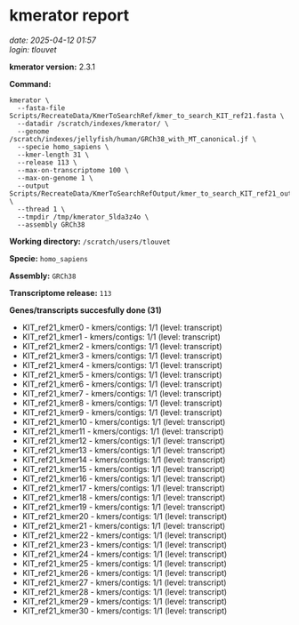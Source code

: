 # kmerator report
*date: 2025-04-12 01:57*  
*login: tlouvet*

**kmerator version:** 2.3.1

**Command:**

```
kmerator \
  --fasta-file Scripts/RecreateData/KmerToSearchRef/kmer_to_search_KIT_ref21.fasta \
  --datadir /scratch/indexes/kmerator/ \
  --genome /scratch/indexes/jellyfish/human/GRCh38_with_MT_canonical.jf \
  --specie homo_sapiens \
  --kmer-length 31 \
  --release 113 \
  --max-on-transcriptome 100 \
  --max-on-genome 1 \
  --output Scripts/RecreateData/KmerToSearchRefOutput/kmer_to_search_KIT_ref21_output \
  --thread 1 \
  --tmpdir /tmp/kmerator_5lda3z4o \
  --assembly GRCh38
```

**Working directory:** `/scratch/users/tlouvet`

**Specie:** `homo_sapiens`

**Assembly:** `GRCh38`

**Transcriptome release:** `113`

**Genes/transcripts succesfully done (31)**

- KIT_ref21_kmer0 - kmers/contigs: 1/1 (level: transcript)
- KIT_ref21_kmer1 - kmers/contigs: 1/1 (level: transcript)
- KIT_ref21_kmer2 - kmers/contigs: 1/1 (level: transcript)
- KIT_ref21_kmer3 - kmers/contigs: 1/1 (level: transcript)
- KIT_ref21_kmer4 - kmers/contigs: 1/1 (level: transcript)
- KIT_ref21_kmer5 - kmers/contigs: 1/1 (level: transcript)
- KIT_ref21_kmer6 - kmers/contigs: 1/1 (level: transcript)
- KIT_ref21_kmer7 - kmers/contigs: 1/1 (level: transcript)
- KIT_ref21_kmer8 - kmers/contigs: 1/1 (level: transcript)
- KIT_ref21_kmer9 - kmers/contigs: 1/1 (level: transcript)
- KIT_ref21_kmer10 - kmers/contigs: 1/1 (level: transcript)
- KIT_ref21_kmer11 - kmers/contigs: 1/1 (level: transcript)
- KIT_ref21_kmer12 - kmers/contigs: 1/1 (level: transcript)
- KIT_ref21_kmer13 - kmers/contigs: 1/1 (level: transcript)
- KIT_ref21_kmer14 - kmers/contigs: 1/1 (level: transcript)
- KIT_ref21_kmer15 - kmers/contigs: 1/1 (level: transcript)
- KIT_ref21_kmer16 - kmers/contigs: 1/1 (level: transcript)
- KIT_ref21_kmer17 - kmers/contigs: 1/1 (level: transcript)
- KIT_ref21_kmer18 - kmers/contigs: 1/1 (level: transcript)
- KIT_ref21_kmer19 - kmers/contigs: 1/1 (level: transcript)
- KIT_ref21_kmer20 - kmers/contigs: 1/1 (level: transcript)
- KIT_ref21_kmer21 - kmers/contigs: 1/1 (level: transcript)
- KIT_ref21_kmer22 - kmers/contigs: 1/1 (level: transcript)
- KIT_ref21_kmer23 - kmers/contigs: 1/1 (level: transcript)
- KIT_ref21_kmer24 - kmers/contigs: 1/1 (level: transcript)
- KIT_ref21_kmer25 - kmers/contigs: 1/1 (level: transcript)
- KIT_ref21_kmer26 - kmers/contigs: 1/1 (level: transcript)
- KIT_ref21_kmer27 - kmers/contigs: 1/1 (level: transcript)
- KIT_ref21_kmer28 - kmers/contigs: 1/1 (level: transcript)
- KIT_ref21_kmer29 - kmers/contigs: 1/1 (level: transcript)
- KIT_ref21_kmer30 - kmers/contigs: 1/1 (level: transcript)
